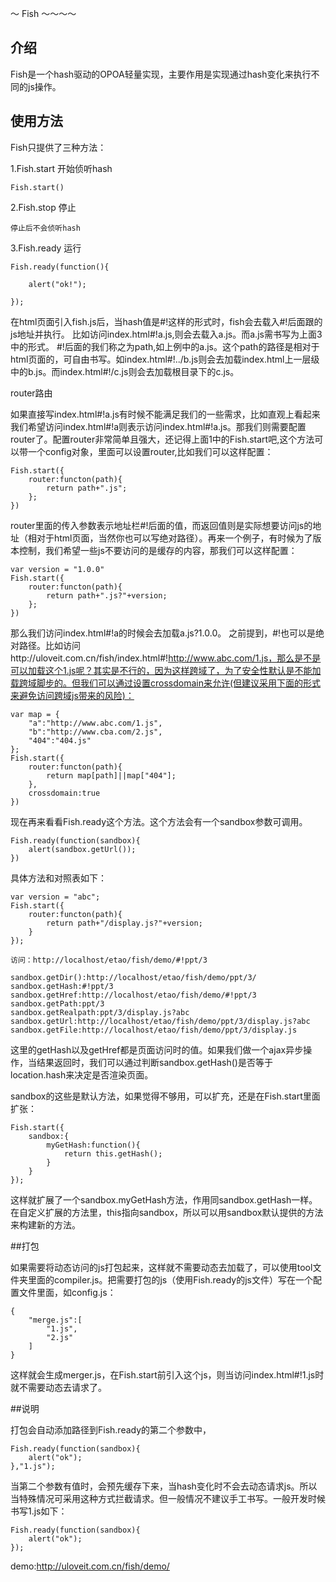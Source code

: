 ～ Fish ～～～～


## 介绍

Fish是一个hash驱动的OPOA轻量实现，主要作用是实现通过hash变化来执行不同的js操作。

## 使用方法

Fish只提供了三种方法：

1.Fish.start 开始侦听hash
	
	Fish.start()
	
2.Fish.stop 停止

	停止后不会侦听hash

3.Fish.ready 运行

	Fish.ready(function(){

		alert("ok!");

	});


在html页面引入fish.js后，当hash值是#!这样的形式时，fish会去载入#!后面跟的js地址并执行。
比如访问index.html#!a.js,则会去载入a.js。而a.js需书写为上面3中的形式。
#!后面的我们称之为path,如上例中的a.js。这个path的路径是相对于html页面的，可自由书写。如index.html#!../b.js则会去加载index.html上一层级中的b.js。而index.html#!/c.js则会去加载根目录下的c.js。


router路由

如果直接写index.html#!a.js有时候不能满足我们的一些需求，比如直观上看起来我们希望访问index.html#!a则表示访问index.html#!a.js。那我们则需要配置router了。配置router非常简单且强大，还记得上面1中的Fish.start吧,这个方法可以带一个config对象，里面可以设置router,比如我们可以这样配置：

	Fish.start({
		router:functon(path){
			return path+".js";
		};
	})

router里面的传入参数表示地址栏#!后面的值，而返回值则是实际想要访问js的地址（相对于html页面，当然你也可以写绝对路径）。再来一个例子，有时候为了版本控制，我们希望一些js不要访问的是缓存的内容，那我们可以这样配置：

	var version = "1.0.0"
	Fish.start({
		router:functon(path){
			return path+".js?"+version;
		};
	})

那么我们访问index.html#!a的时候会去加载a.js?1.0.0。
之前提到，#!也可以是绝对路径。比如访问http://uloveit.com.cn/fish/index.html#!http://www.abc.com/1.js，那么是不是可以加载这个1.js呢？其实是不行的，因为这样跨域了，为了安全性默认是不能加载跨域脚步的。但我们可以通过设置crossdomain来允许(但建议采用下面的形式来避免访问跨域js带来的风险)：

	var map = {
		"a":"http://www.abc.com/1.js",
		"b":"http://www.cba.com/2.js",
		"404":"404.js"
	};
	Fish.start({
		router:functon(path){
			return map[path]||map["404"];
		},
		crossdomain:true
	})


现在再来看看Fish.ready这个方法。这个方法会有一个sandbox参数可调用。

	Fish.ready(function(sandbox){
		alert(sandbox.getUrl());
	})

具体方法和对照表如下：

	var version = "abc";
	Fish.start({
		router:functon(path){
			return path+"/display.js?"+version;
		}
	});

	访问：http://localhost/etao/fish/demo/#!ppt/3

	sandbox.getDir():http://localhost/etao/fish/demo/ppt/3/
	sandbox.getHash:#!ppt/3
	sandbox.getHref:http://localhost/etao/fish/demo/#!ppt/3
	sandbox.getPath:ppt/3
	sandbox.getRealpath:ppt/3/display.js?abc
	sandbox.getUrl:http://localhost/etao/fish/demo/ppt/3/display.js?abc
	sandbox.getFile:http://localhost/etao/fish/demo/ppt/3/display.js

这里的getHash以及getHref都是页面访问时的值。如果我们做一个ajax异步操作，当结果返回时，我们可以通过判断sandbox.getHash()是否等于location.hash来决定是否渲染页面。

sandbox的这些是默认方法，如果觉得不够用，可以扩充，还是在Fish.start里面扩张：

	Fish.start({
		sandbox:{
			myGetHash:function(){
				return this.getHash();
			}
		}
	});

这样就扩展了一个sandbox.myGetHash方法，作用同sandbox.getHash一样。在自定义扩展的方法里，this指向sandbox，所以可以用sandbox默认提供的方法来构建新的方法。


##打包

如果需要将动态访问的js打包起来，这样就不需要动态去加载了，可以使用tool文件夹里面的compiler.js。把需要打包的js（使用Fish.ready的js文件）写在一个配置文件里面，如config.js：
	
	{
		"merge.js":[
			"1.js",
			"2.js"
		]
	}

这样就会生成merger.js，在Fish.start前引入这个js，则当访问index.html#!1.js时就不需要动态去请求了。


##说明
	
打包会自动添加路径到Fish.ready的第二个参数中，
	
	Fish.ready(function(sandbox){
		alert("ok");
	},"1.js");

当第二个参数有值时，会预先缓存下来，当hash变化时不会去动态请求js。所以当特殊情况可采用这种方式拦截请求。但一般情况不建议手工书写。一般开发时候书写1.js如下：

	Fish.ready(function(sandbox){
		alert("ok");
	});

demo:http://uloveit.com.cn/fish/demo/